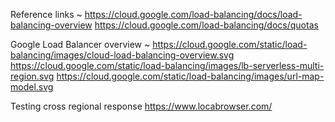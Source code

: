 Reference links ~ 
https://cloud.google.com/load-balancing/docs/load-balancing-overview
https://cloud.google.com/load-balancing/docs/quotas

Google Load Balancer overview ~
https://cloud.google.com/static/load-balancing/images/cloud-load-balancing-overview.svg
https://cloud.google.com/static/load-balancing/images/lb-serverless-multi-region.svg
https://cloud.google.com/static/load-balancing/images/url-map-model.svg

Testing cross regional response
https://www.locabrowser.com/
